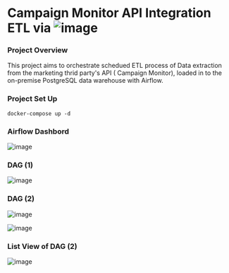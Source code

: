 
#  Campaign Monitor API Integration ETL via ![image](https://user-images.githubusercontent.com/14988972/126754341-95bfec58-3578-4472-b0f1-a10ef6946bed.png)


### Project Overview
This project aims to orchestrate schedued ETL process of Data extraction from the marketing thrid party's API ( Campaign Monitor), loaded in to the on-premise PostgreSQL data warehouse
with Airflow.

### Project Set Up
``` docker-compose up -d ```

### Airflow Dashbord
![image](https://user-images.githubusercontent.com/14988972/128623091-62013a68-8943-4dad-adb2-4826dc2cf3b5.png)


### DAG (1)
![image](https://user-images.githubusercontent.com/14988972/126753027-8506eb68-9fa4-4532-96f2-bb323f583040.png)

### DAG (2)
![image](https://user-images.githubusercontent.com/14988972/126758283-089b77fb-9a90-459d-9a18-d6338120703e.png)

![image](https://user-images.githubusercontent.com/14988972/128624024-8ff67f27-b7ca-426e-b607-0f6e53bec731.png)



### List View of DAG (2)
![image](https://user-images.githubusercontent.com/14988972/128623205-a6578cf1-945c-4fc6-9f4b-1b263b8fa7b3.png)

